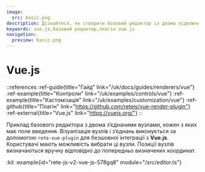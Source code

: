 ```yaml
---
image:
  src: basic.png
description: Дізнайтеся, як створити базовий редактор із двома підключеними вузлами за допомогою інтеграції зі Vue.js. У цьому прикладі показано рендеринг за допомогою rete-vue-plugin
keywords: vue.js,базовий редактор,плагін vue.js
navigation:
  preview: basic.png
---
```


# Vue.js

::references
:ref-guide{title="Гайд" link="/uk/docs/guides/renderers/vue"}
:ref-example{title="Контроли" link="/uk/examples/controls/vue"}
:ref-example{title="Кастомізація" link="/uk/examples/customization/vue"}
:ref-github{title="Плагін" link="https://github.com/retejs/vue-render-plugin"}
:ref-external{title="Vue.js" link="https://vuejs.org/"}
::

Приклад базового редактора з двома з’єднаними вузлами, кожен з яких має поле введення. Візуалізація вузлів і з’єднань виконується за допомогою `rete-vue-plugin` для безшовної інтеграції з **Vue.js**. Користувачі мають можливість вибрати ці вузли. Позиції вузлів визначаються вручну відповідно до попередньо визначених координат.

:kit
:example{id="rete-js-v2-vue-js-578gq8" module="/src/editor.ts"}

